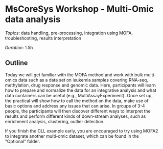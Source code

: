 # MsCoreSys Workshop - Multi-Omic data analysis

*Topics*: data handling, pre-processing, integration using MOFA, troubleshooting, results interpretation

*Duration*: 1.5h

## Outline
Today we will get familiar with the MOFA method and work with bulk multi-omics data such as a data set on leukemia samples covering RNA-seq, methylation, drug response and genomic data. Here, participants will learn how to prepare and normalize the data for an integrative analysis and what data containers can be useful (e.g., MultiAssayExperiment). Once set up, the practical will show how to call the method on the data, make use of basic options and address any issues that can arise. In groups of 3-4 people, the participants will then discover different ways to interpret the results and perform different kinds of down-stream analyses, such as enrichment analysis, clustering, outlier detection.

If you finish the CLL example early, you are encouraged to try using MOFA2 to integrate another multi-omic dataset, which can be found in the "Optional" folder.